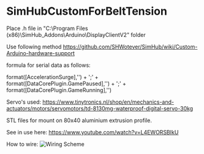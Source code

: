 # SimHubCustomForBeltTension

Place .h file in "C:\Program Files (x86)\SimHub\_Addons\Arduino\DisplayClientV2\" folder

Use following method https://github.com/SHWotever/SimHub/wiki/Custom-Arduino-hardware-support 

formula for serial data as follows: 

format([AccelerationSurge],'') + ';' + format([DataCorePlugin.GamePaused],'') + ';' + format([DataCorePlugin.GameRunning],'')


Servo's used: https://www.tinytronics.nl/shop/en/mechanics-and-actuators/motors/servomotors/td-8130mg-waterproof-digital-servo-30kg 

STL files for mount on 80x40 aluminium extrusion profile.

See in use here: https://www.youtube.com/watch?v=L4EWORSBIkU 

How to wire:
![Wiring Scheme](https://user-images.githubusercontent.com/17800628/152642218-f0a80a50-8eee-4607-be6a-57bb9d99189c.png)
